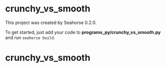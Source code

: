 # crunchy_vs_smooth

This project was created by Seahorse 0.2.0.

To get started, just add your code to **programs_py/crunchy_vs_smooth.py** and run `seahorse build`.
# crunchy_vs_smooth
